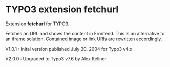 # TYPO3 extension fetchurl

Extension **fetchurl** for TYPO3.

Fetches an URL and shows the content in Frontend.
This is an alternative to an iframe solution.
Contained image or link URIs are rewritten accordingly.

V1.0.1
: Inital version published July 30, 2004 for Typo3 v4.x

V2.0.0
: Upgraded to Typo3 v7.6 by Alex Kellner

